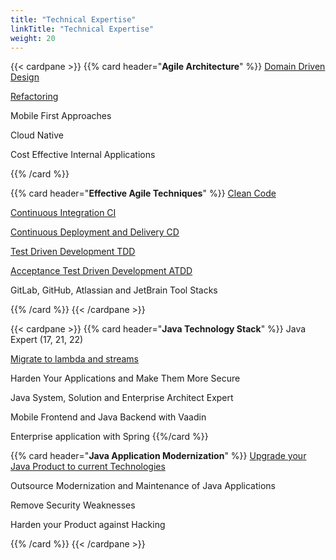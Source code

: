 ```yaml
---
title: "Technical Expertise"
linkTitle: "Technical Expertise"
weight: 20
---
```


{{< cardpane >}}
{{% card header="**Agile Architecture**" %}}
[Domain Driven Design](../../blog/2022/modular-monoliths-are-the-new-graal)

[Refactoring](../../blog/2020/legacy-systems-refactoring)

Mobile First Approaches

Cloud Native

Cost Effective Internal Applications

{{% /card %}}

{{% card header="**Effective Agile Techniques**" %}}
[Clean Code](../../blog/2018/why-is-it-so-cool-to-develop-with-java)

[Continuous Integration CI](../../blog/2018/why-is-it-so-cool-to-develop-with-java)

[Continuous Deployment and Delivery CD](../../blog/2018/why-is-it-so-cool-to-develop-with-java)

[Test Driven Development TDD](../../blog/2018/why-is-it-so-cool-to-develop-with-java)

[Acceptance Test Driven Development ATDD](../../blog/2018/why-is-it-so-cool-to-develop-with-java)

GitLab, GitHub, Atlassian and JetBrain Tool Stacks

{{% /card %}}
{{< /cardpane >}}

{{< cardpane >}}
{{% card header="**Java Technology Stack**" %}}
Java Expert (17, 21, 22)

[Migrate to lambda and streams](../../blog/2021/modern-java-development/)

Harden Your Applications and Make Them More Secure

Java System, Solution and Enterprise Architect Expert

Mobile Frontend and Java Backend with Vaadin

Enterprise application with Spring
{{%/card %}}

{{% card header="**Java Application Modernization**" %}}
[Upgrade your Java Product to current Technologies](../../blog/2017/why-use-current-software-components/)

Outsource Modernization and Maintenance of Java Applications

Remove Security Weaknesses

Harden your Product against Hacking

{{% /card %}}
{{< /cardpane >}}
